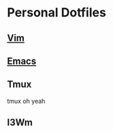 # Personal Dotfiles
## [Vim](https://github.com/amirrezaask/dotfiles/tree/master/vim)
## [Emacs](https://github.com/amirrezaask/dotfiles/tree/master/emacs)

## Tmux
tmux oh yeah
## I3Wm

